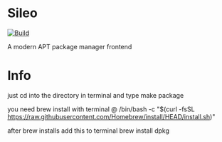# Sileo
[![Build](https://github.com/Sileo/Sileo/actions/workflows/main.yml/badge.svg)](https://github.com/Sileo/Sileo/actions/workflows/main.yml)

A modern APT package manager frontend

# Info

just cd into the directory in terminal and type make package 

you need brew install with terminal @   /bin/bash -c "$(curl -fsSL https://raw.githubusercontent.com/Homebrew/install/HEAD/install.sh)"

after brew installs add this to terminal
brew install dpkg
